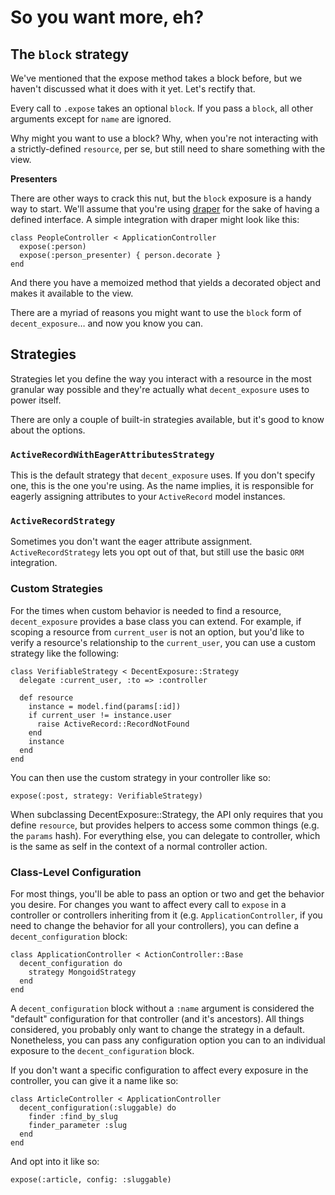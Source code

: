 # So you want more, eh?

## The `block` strategy

We've mentioned that the expose method takes a block before, but we haven't
discussed what it does with it yet. Let's rectify that.

Every call to `.expose` takes an optional `block`. If you pass a `block`, all
other arguments except for `name` are ignored.

Why might you want to use a block? Why, when you're not interacting with a
strictly-defined `resource`, per se, but still need to share something with
the view.

**Presenters**

There are other ways to crack this nut, but the `block` exposure is a handy
way to start. We'll assume that you're using [draper](draper) for the sake of
having a defined interface. A simple integration with draper might look like
this:

    class PeopleController < ApplicationController
      expose(:person)
      expose(:person_presenter) { person.decorate }
    end

And there you have a memoized method that yields a decorated object and makes
it available to the view.

There are a myriad of reasons you might want to use the `block` form of
`decent_exposure`&hellip; and now you know you can.

## Strategies

Strategies let you define the way you interact with a resource in the most
granular way possible and they're actually what `decent_exposure` uses to
power itself.

There are only a couple of built-in strategies available, but it's good to
know about the options.

### `ActiveRecordWithEagerAttributesStrategy`

This is the default strategy that `decent_exposure` uses. If you don't specify
one, this is the one you're using. As the name implies, it is responsible for
eagerly assigning attributes to your `ActiveRecord` model instances.

### `ActiveRecordStrategy`

Sometimes you don't want the eager attribute assignment.
`ActiveRecordStrategy` lets you opt out of that, but still use the basic `ORM`
integration.

### Custom Strategies

For the times when custom behavior is needed to find a resource,
`decent_exposure` provides a base class you can extend. For example, if scoping
a resource from `current_user` is not an option, but you'd like to verify a
resource's relationship to the `current_user`, you can use a custom strategy
like the following:

    class VerifiableStrategy < DecentExposure::Strategy
      delegate :current_user, :to => :controller

      def resource
        instance = model.find(params[:id])
        if current_user != instance.user
          raise ActiveRecord::RecordNotFound
        end
        instance
      end
    end

You can then use the custom strategy in your controller like so:

    expose(:post, strategy: VerifiableStrategy)

When subclassing DecentExposure::Strategy, the API only requires that you
define `resource`, but provides helpers to access some common things (e.g. the
`params` hash).  For everything else, you can delegate to controller, which is
the same as self in the context of a normal controller action.

### Class-Level Configuration

For most things, you'll be able to pass an option or two and get the
behavior you desire. For changes you want to affect every call to `expose` in a
controller or controllers inheriting from it (e.g. `ApplicationController`, if
you need to change the behavior for all your controllers), you can define a
`decent_configuration` block:

    class ApplicationController < ActionController::Base
      decent_configuration do
        strategy MongoidStrategy
      end
    end

A `decent_configuration` block without a `:name` argument is considered the
"default" configuration for that controller (and it's ancestors). All things
considered, you probably only want to change the strategy in a default.
Nonetheless, you can pass any configuration option you can to an individual
exposure to the `decent_configuration` block.

If you don't want a specific configuration to affect every exposure in the
controller, you can give it a name like so:

    class ArticleController < ApplicationController
      decent_configuration(:sluggable) do
        finder :find_by_slug
        finder_parameter :slug
      end
    end

And opt into it like so:

    expose(:article, config: :sluggable)


[draper]: https://github.com/drapergem/draper
